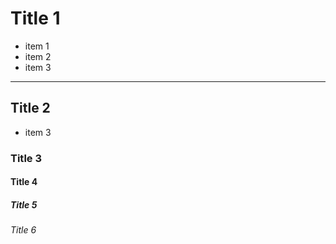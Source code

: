 # Title 1

- item 1
- item 2
- item 3

----


## Title 2

- item 3

### Title 3
#### Title 4
##### Title 5
###### Title 6